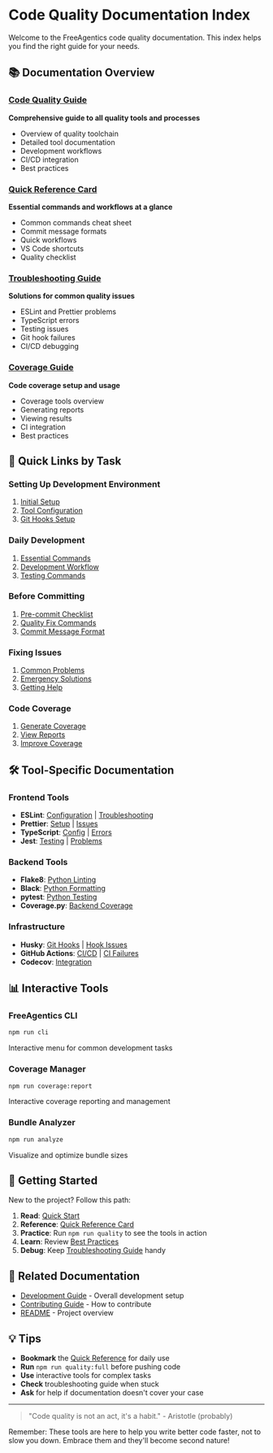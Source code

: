 # Code Quality Documentation Index

Welcome to the FreeAgentics code quality documentation. This index helps you find the right guide for your needs.

## 📚 Documentation Overview

### [Code Quality Guide](./code-quality.md)

**Comprehensive guide to all quality tools and processes**

- Overview of quality toolchain
- Detailed tool documentation
- Development workflows
- CI/CD integration
- Best practices

### [Quick Reference Card](./quality-quick-reference.md)

**Essential commands and workflows at a glance**

- Common commands cheat sheet
- Commit message formats
- Quick workflows
- VS Code shortcuts
- Quality checklist

### [Troubleshooting Guide](./quality-troubleshooting.md)

**Solutions for common quality issues**

- ESLint and Prettier problems
- TypeScript errors
- Testing issues
- Git hook failures
- CI/CD debugging

### [Coverage Guide](./coverage.md)

**Code coverage setup and usage**

- Coverage tools overview
- Generating reports
- Viewing results
- CI integration
- Best practices

## 🎯 Quick Links by Task

### Setting Up Development Environment

1. [Initial Setup](./code-quality.md#quick-start)
2. [Tool Configuration](./code-quality.md#code-quality-tools)
3. [Git Hooks Setup](./code-quality.md#husky-git-hooks)

### Daily Development

1. [Essential Commands](./quality-quick-reference.md#essential-commands)
2. [Development Workflow](./code-quality.md#development-workflow)
3. [Testing Commands](./quality-quick-reference.md#testing-commands)

### Before Committing

1. [Pre-commit Checklist](./quality-quick-reference.md#quality-checklist)
2. [Quality Fix Commands](./quality-quick-reference.md#quick-workflows)
3. [Commit Message Format](./quality-quick-reference.md#commit-message-format)

### Fixing Issues

1. [Common Problems](./quality-troubleshooting.md)
2. [Emergency Solutions](./quality-troubleshooting.md#general-solutions)
3. [Getting Help](./quality-troubleshooting.md#getting-help)

### Code Coverage

1. [Generate Coverage](./coverage.md#quick-start)
2. [View Reports](./coverage.md#view-coverage-reports)
3. [Improve Coverage](./coverage.md#best-practices)

## 🛠️ Tool-Specific Documentation

### Frontend Tools

- **ESLint**: [Configuration](./code-quality.md#eslint-javascripttypescript) | [Troubleshooting](./quality-troubleshooting.md#eslint-issues)
- **Prettier**: [Setup](./code-quality.md#prettier-code-formatting) | [Issues](./quality-troubleshooting.md#prettierformatting-issues)
- **TypeScript**: [Config](./code-quality.md#typescript) | [Errors](./quality-troubleshooting.md#typescript-errors)
- **Jest**: [Testing](./code-quality.md#jest-testing) | [Problems](./quality-troubleshooting.md#jesttesting-issues)

### Backend Tools

- **Flake8**: [Python Linting](./code-quality.md#python-quality-tools)
- **Black**: [Python Formatting](./code-quality.md#python-quality-tools)
- **pytest**: [Python Testing](./code-quality.md#python-quality-tools)
- **Coverage.py**: [Backend Coverage](./coverage.md#backend-coveragepy)

### Infrastructure

- **Husky**: [Git Hooks](./code-quality.md#husky-git-hooks) | [Hook Issues](./quality-troubleshooting.md#git-hook-problems)
- **GitHub Actions**: [CI/CD](./code-quality.md#cicd-quality-gates) | [CI Failures](./quality-troubleshooting.md#cicd-failures)
- **Codecov**: [Integration](./coverage.md#codecov-integration)

## 📊 Interactive Tools

### FreeAgentics CLI

```bash
npm run cli
```

Interactive menu for common development tasks

### Coverage Manager

```bash
npm run coverage:report
```

Interactive coverage reporting and management

### Bundle Analyzer

```bash
npm run analyze
```

Visualize and optimize bundle sizes

## 🚀 Getting Started

New to the project? Follow this path:

1. **Read**: [Quick Start](./code-quality.md#quick-start)
2. **Reference**: [Quick Reference Card](./quality-quick-reference.md)
3. **Practice**: Run `npm run quality` to see the tools in action
4. **Learn**: Review [Best Practices](./code-quality.md#best-practices)
5. **Debug**: Keep [Troubleshooting Guide](./quality-troubleshooting.md) handy

## 📝 Related Documentation

- [Development Guide](../DEVELOPMENT.md) - Overall development setup
- [Contributing Guide](../CONTRIBUTING.md) - How to contribute
- [README](../README.md) - Project overview

## 💡 Tips

- **Bookmark** the [Quick Reference](./quality-quick-reference.md) for daily use
- **Run** `npm run quality:full` before pushing code
- **Use** interactive tools for complex tasks
- **Check** troubleshooting guide when stuck
- **Ask** for help if documentation doesn't cover your case

---

> "Code quality is not an act, it's a habit." - Aristotle (probably)

Remember: These tools are here to help you write better code faster, not to slow you down. Embrace them and they'll become second nature!
